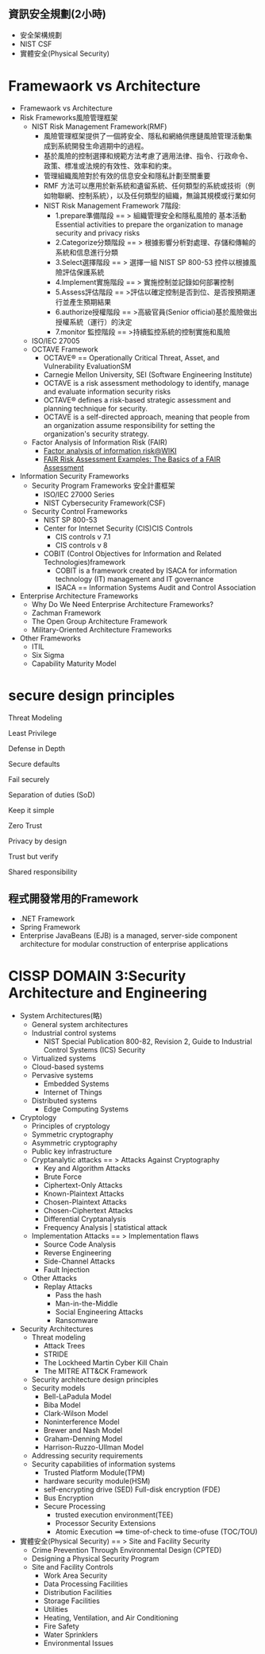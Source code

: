 ## 資訊安全規劃(2小時)
- 安全架構規劃
- NIST CSF
- 實體安全(Physical Security)

# Framewaork vs Architecture
- Framewaork vs Architecture
- Risk Frameworks風險管理框架 
  - NIST Risk Management Framework(RMF) 
    - 風險管理框架提供了一個將安全、隱私和網絡供應鏈風險管理活動集成到系統開發生命週期中的過程。
    - 基於風險的控制選擇和規範方法考慮了適用法律、指令、行政命令、政策、標准或法規的有效性、效率和約束。
    - 管理組織風險對於有效的信息安全和隱私計劃至關重要
    - RMF 方法可以應用於新系統和遺留系統、任何類型的系統或技術（例如物聯網、控制系統），以及任何類型的組織，無論其規模或行業如何 
    - NIST Risk Management Framework 7階段:
      - 1.prepare準備階段 == > 組織管理安全和隱私風險的 基本活動Essential activities to prepare the organization to manage security and privacy risks
      - 2.Categorize分類階段 == > 根據影響分析對處理、存儲和傳輸的系統和信息進行分類
      - 3.Select選擇階段 == > 選擇一組 NIST SP 800-53 控件以根據風險評估保護系統
      - 4.Implement實施階段 == > 實施控制並記錄如何部署控制
      - 5.Assess評估階段 == >評估以確定控制是否到位、是否按預期運行並產生預期結果
      - 6.authorize授權階段 == >高級官員(Senior official)基於風險做出授權系統（運行）的決定
      - 7.monitor 監控階段 == >持續監控系統的控制實施和風險
  - ISO/IEC 27005 
  - OCTAVE Framework 
    - OCTAVE® == Operationally Critical Threat, Asset, and Vulnerability EvaluationSM 
    - Carnegie Mellon University, SEI (Software Engineering Institute)
    - OCTAVE is a risk assessment methodology to identify, manage and evaluate information security risks
    - OCTAVE® defines a risk-based strategic assessment and planning technique for security. 
    - OCTAVE is a self-directed approach, meaning that people from an organization assume responsibility for setting the organization's security strategy.
  - Factor Analysis of Information Risk (FAIR) 
    - [Factor analysis of information risk@WIKI](https://en.wikipedia.org/wiki/Factor_analysis_of_information_risk)
    - [FAIR Risk Assessment Examples: The Basics of a FAIR Assessment](https://www.risklens.com/resource-center/blog/fair-risk-assessment-examples-the-basics-of-a-fair-assessment)
- Information Security Frameworks 
  - Security Program Frameworks 安全計畫框架
    - ISO/IEC 27000 Series
    - NIST Cybersecurity Framework(CSF) 
  - Security Control Frameworks 
    - NIST SP 800-53
    - Center for Internet Security (CIS)CIS Controls 
      - CIS controls v 7.1 
      - CIS controls v 8
    - COBIT (Control Objectives for Information and Related Technologies)framework
      -  COBIT is a framework created by ISACA for information technology (IT) management and IT governance
      -  ISACA == Information Systems Audit and Control Association
- Enterprise Architecture Frameworks
  - Why Do We Need Enterprise Architecture Frameworks? 
  - Zachman Framework 
  - The Open Group Architecture Framework 
  - Military-Oriented Architecture Frameworks 
- Other Frameworks  
  - ITIL 
  - Six Sigma 
  - Capability Maturity Model 
# secure design principles
Threat Modeling 

Least Privilege 

Defense in Depth 

Secure defaults 

Fail securely 

Separation of duties (SoD) 

Keep it simple 

Zero Trust 

Privacy by design 

Trust but verify 

Shared responsibility 

## 程式開發常用的Framework
- .NET Framework
- Spring Framework
- Enterprise JavaBeans (EJB) is a managed, server-side component architecture for modular construction of enterprise applications


# CISSP DOMAIN 3:Security Architecture and Engineering
- System Architectures(略)
  - General system architectures
  - Industrial control systems
    - NIST Special Publication 800-82, Revision 2, Guide to Industrial Control Systems (ICS) Security 
  - Virtualized systems
  - Cloud-based systems
  - Pervasive systems
    - Embedded Systems
    - Internet of Things 
  - Distributed systems
    - Edge Computing Systems 
- Cryptology
  - Principles of cryptology
  - Symmetric cryptography
  - Asymmetric cryptography
  - Public key infrastructure
  - Cryptanalytic attacks  == > Attacks Against Cryptography
    - Key and Algorithm Attacks
    - Brute Force
    - Ciphertext-Only Attacks
    - Known-Plaintext Attacks
    - Chosen-Plaintext Attacks
    - Chosen-Ciphertext Attacks
    - Differential Cryptanalysis
    - Frequency Analysis | statistical attack
  - Implementation Attacks == > Implementation flaws
    - Source Code Analysis
    - Reverse Engineering
    - Side-Channel Attacks
    - Fault Injection
  - Other Attacks
    - Replay Attacks
      - Pass the hash
      - Man-in-the-Middle
      - Social Engineering Attacks
      - Ransomware
- Security Architectures
  - Threat modeling
    - Attack Trees
    - STRIDE
    - The Lockheed Martin Cyber Kill Chain
    - The MITRE ATT&CK Framework 
  - Security architecture design principles
  - Security models
    - Bell-LaPadula Model
    - Biba Model
    - Clark-Wilson Model
    - Noninterference Model
    - Brewer and Nash Model
    - Graham-Denning Model
    - Harrison-Ruzzo-Ullman Model 
  - Addressing security requirements
  - Security capabilities of information systems 
    - Trusted Platform Module(TPM) 
    - hardware security module(HSM)
    - self-encrypting drive (SED) Full-disk encryption (FDE)
    - Bus Encryption
    - Secure Processing
      - trusted execution environment(TEE) 
      - Processor Security Extensions
      - Atomic Execution ==> time-of-check to time-ofuse (TOC/TOU)
- 實體安全(Physical Security) == > Site and Facility Security
  - Crime Prevention Through Environmental Design (CPTED)
  - Designing a Physical Security Program 
  - Site and Facility Controls
    - Work Area Security
    - Data Processing Facilities
    - Distribution Facilities
    - Storage Facilities
    - Utilities
    - Heating, Ventilation, and Air Conditioning
    - Fire Safety
    - Water Sprinklers
    - Environmental Issues 

